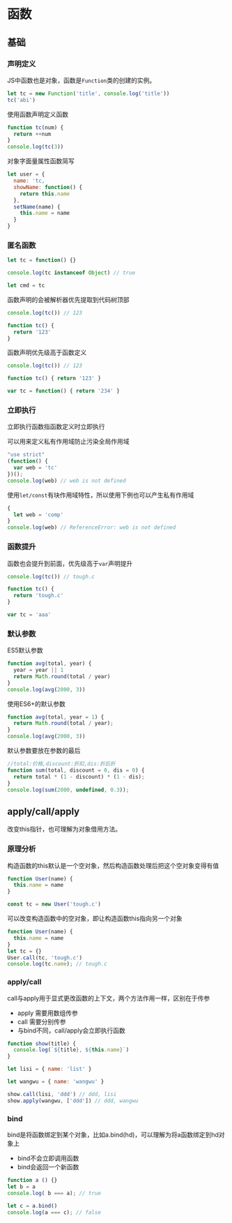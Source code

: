 # 函数

## 基础

### 声明定义

JS中函数也是对象，函数是<code>Function</code>类的创建的实例。

```javascript
let tc = new Function('title', console.log('title'))
tc('abi')
```

使用函数声明定义函数

```javascript
function tc(num) {
  return ++num
}
console.log(tc(3))
```

对象字面量属性函数简写

```javascript
let user = {
  name: 'tc,
  showName: function() {
    return this.name
  },
  setName(name) {
    this.name = name
  }
}
```

### 匿名函数

```javascript
let tc = function() {}

console.log(tc instanceof Object) // true

let cmd = tc
```

函数声明的会被解析器优先提取到代码树顶部

```javascript
console.log(tc()) // 123

function tc() {
  return '123'
}
```

函数声明优先级高于函数定义

```javascript
console.log(tc()) // 123

function tc() { return '123' }

var tc = function() { return '234' }
```

### 立即执行

立即执行函数指函数定义时立即执行

可以用来定义私有作用域防止污染全局作用域

```javascript
"use strict"
(function() {
  var web = 'tc'
})();
console.log(web) // web is not defined

```

使用<code>let/const</code>有块作用域特性，所以使用下例也可以产生私有作用域

```javascript
{
  let web = 'comp'
}
console.log(web) // ReferenceError: web is not defined

```

### 函数提升

函数也会提升到前面，优先级高于<code>var</code>声明提升

```javascript
console.log(tc()) // tough.c

function tc() {
  return 'tough.c'
}

var tc = 'aaa'
```

### 默认参数

ES5默认参数

```javascript
function avg(total, year) {
  year = year || 1
  return Math.round(total / year)
}
console.log(avg(2000, 3))
```

使用ES6+的默认参数

```javascript
function avg(total, year = 1) {
  return Math.round(total / year);
}
console.log(avg(2000, 3))
```

默认参数要放在参数的最后

```javascript
//total:价格,discount:折扣,dis:折后折
function sum(total, discount = 0, dis = 0) {
  return total * (1 - discount) * (1 - dis);
}
console.log(sum(2000, undefined, 0.3));
```

## apply/call/apply

改变this指针，也可理解为对象借用方法。

### 原理分析

构造函数的this默认是一个空对象，然后构造函数处理后把这个空对象变得有值

```javascript
function User(name) {
  this.name = name
}

const tc = new User('tough.c')
```

可以改变构造函数中的空对象，即让构造函数this指向另一个对象

```javascript
function User(name) {
  this.name = name
}
let tc = {}
User.call(tc, 'tough.c')
console.log(tc.name); // tough.c
```

### apply/call

call与apply用于显式更改函数的上下文，两个方法作用一样，区别在于传参

* apply 需要用数组传参
* call 需要分别传参
* 与bind不同，call/apply会立即执行函数

```javascript
function show(title) {
  console.log(`${title}, ${this.name}`)
}

let lisi = { name: 'list' }

let wangwu = { name: 'wangwu' }

show.call(lisi, 'ddd') // ddd, lisi
show.apply(wangwu, ['ddd']) // ddd, wangwu

```

### bind

bind是将函数绑定到某个对象，比如a.bind(hd)，可以理解为将a函数绑定到hd对象上

* bind不会立即调用函数
* bind会返回一个新函数

```javascript
function a () {}
let b = a
console.log( b === a); // true

let c = a.bind()
console.log(a === c); // false
```

